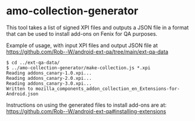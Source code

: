 # amo-collection-generator

This tool takes a list of signed XPI files and outputs a JSON file in a format
that can be used to install add-ons on Fenix for QA purposes.

Example of usage, with input XPI files and output JSON file at
https://github.com/Rob--W/android-ext-qa/tree/main/ext-qa-data

```console
$ cd ../ext-qa-data/
$ ../amo-collection-generator/make-collection.js *.xpi
Reading addons_canary-1.0.xpi...
Reading addons_canary-2.0.xpi...
Reading addons_canary-3.0.xpi...
Written to mozilla_components_addon_collection_en_Extensions-for-Android.json
```

Instructions on using the generated files to install add-ons are at:
https://github.com/Rob--W/android-ext-qa#installing-extensions

